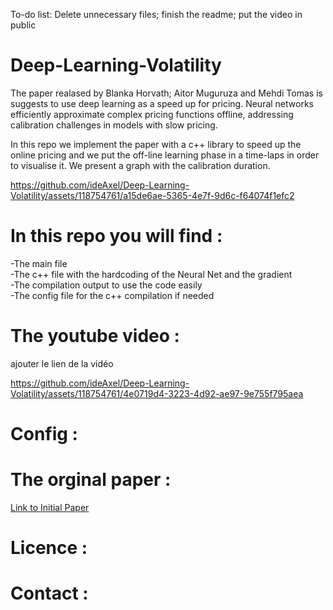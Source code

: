 To-do list: Delete unnecessary files; finish the readme; put the video in public


# Deep-Learning-Volatility


The paper realased by Blanka Horvath; Aitor Muguruza and Mehdi Tomas is suggests to use deep learning as a speed up for pricing.
Neural networks efficiently approximate complex pricing functions offline, addressing calibration challenges in models with slow pricing. 

In this repo we implement the paper with a c++ library to speed up the online pricing and we put the off-line learning phase in a time-laps 
in order to visualise it.
We present a graph with the calibration duration. 



https://github.com/ideAxel/Deep-Learning-Volatility/assets/118754761/a15de6ae-5365-4e7f-9d6c-f64074f1efc2




# In this repo you will find : 

-The main file  
-The c++ file with the hardcoding of the Neural Net and the gradient  
-The compilation output to use the code easily   
-The config file for the c++ compilation if needed  

# The youtube video :
ajouter le lien de la vidéo 


https://github.com/ideAxel/Deep-Learning-Volatility/assets/118754761/4e0719d4-3223-4d92-ae97-9e755f795aea


# Config : 


# The orginal paper  : 

[Link to Initial Paper](https://papers.ssrn.com/sol3/papers.cfm?abstract_id=3322085)



# Licence :



# Contact : 
